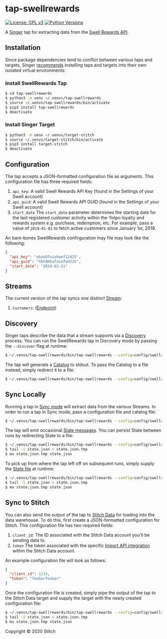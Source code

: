# tap-swellrewards
[![License: GPL v3](https://img.shields.io/badge/License-GPLv3-blue.svg)](https://www.gnu.org/licenses/gpl-3.0)
[![Python Versions](https://img.shields.io/badge/python-3.6%20%7C%203.7-blue.svg)](https://pypi.python.org/pypi/ansicolortags/)

A [Singer](https://www.singer.io/) tap for extracting data from the [Swell Rewards API](https://loyaltyapi.yotpo.com/reference).

## Installation

Since package dependencies tend to conflict between various taps and targets, Singer [recommends](https://github.com/singer-io/getting-started/blob/master/docs/RUNNING_AND_DEVELOPING.md#running-singer-with-python) installing taps and targets into their own isolated virtual environments:

### Install SwellRewards Tap

```bash
$ cd tap-swellrewards
$ python3 -m venv ~/.venvs/tap-swellrewards
$ source ~/.venvs/tap-swellrewards/bin/activate
$ pip3 install tap-swellrewards
$ deactivate
```

### Install Singer Target

```bash
$ python3 -m venv ~/.venvs/target-stitch
$ source ~/.venvs/target-stitch/bin/activate
$ pip3 install target-stitch
$ deactivate
```

## Configuration

The tap accepts a JSON-formatted configuration file as arguments. This configuration file has three required fields:

1. `api_key`: A valid Swell Rewards API Key (found in the Settings of your Swell account)
2. `api_guid`: A valid Swell Rewards API GUID (found in the Settings of your Swell account)
3. `start_date` The `start_date` parameter determines the starting date for the last registered customer activity within the Yotpo loyalty and rewards system e.g. purchase, redemption, etc. For example, pass a value of `2019-01-01` to fetch active customers since January 1st, 2019. 

An bare-bones SwellRewards confirguration may file may look like the following:

```json
{
  "api_key": "abaoEFoiahwef12425",
  "api_guid": "YAYAHbafoiafoH235",
  "start_date": "2019-01-21"
}
```

## Streams

The current version of the tap syncs one distinct [Stream](https://github.com/singer-io/getting-started/blob/master/docs/SYNC_MODE.md#streams):
1. `Customers`: ([Endpoint](https://loyaltyapi.yotpo.com/reference#customers))

## Discovery

Singer taps describe the data that a stream supports via a [Discovery](https://github.com/singer-io/getting-started/blob/master/docs/DISCOVERY_MODE.md#discovery-mode) process. You can run the SwellRewards tap in Discovery mode by passing the `--discover` flag at runtime:

```bash
$ ~/.venvs/tap-swellrewards/bin/tap-swellrewards --config=config/swellrewards.config.json --discover
```

The tap will generate a [Catalog](https://github.com/singer-io/getting-started/blob/master/docs/DISCOVERY_MODE.md#the-catalog) to stdout. To pass the Catalog to a file instead, simply redirect it to a file:

```bash
$ ~/.venvs/tap-swellrewards/bin/tap-swellrewards --config=config/swellrewards.config.json --discover > catalog.json
```

## Sync Locally

Running a tap in [Sync mode](https://github.com/singer-io/getting-started/blob/master/docs/SYNC_MODE.md#sync-mode) will extract data from the various Streams. In order to run a tap in Sync mode, pass a configuration file and catalog file:

```bash
$ ~/.venvs/tap-swellrewards/bin/tap-swellrewards --config=config/swellrewards.config.json --catalog=catalog.json
```

The tap will emit occasional [State messages](https://github.com/singer-io/getting-started/blob/master/docs/SPEC.md#state-message). You can persist State between runs by redirecting State to a file:

```bash
$ ~/.venvs/tap-swellrewards/bin/tap-swellrewards --config=config/swellrewards.config.json --catalog=catalog.json >> state.json
$ tail -1 state.json > state.json.tmp
$ mv state.json.tmp state.json
```

To pick up from where the tap left off on subsequent runs, simply supply the [State file](https://github.com/singer-io/getting-started/blob/master/docs/CONFIG_AND_STATE.md#state-file) at runtime:

```bash
$ ~/.venvs/tap-swellrewards/bin/tap-swellrewards --config=config/swellrewards.config.json --catalog=catalog.json --state=state.json >> state.json
$ tail -1 state.json > state.json.tmp
$ mv state.json.tmp state.json
```

## Sync to Stitch

You can also send the output of the tap to [Stitch Data](https://www.stitchdata.com/) for loading into the data warehouse. To do this, first create a JSON-formatted configuration for Stitch. This configuration file has two required fields:
1. `client_id`: The ID associated with the Stitch Data account you'll be sending data to.
2. `token` The token associated with the specific [Import API integration](https://www.stitchdata.com/docs/integrations/import-api/) within the Stitch Data account.

An example configuration file will look as follows:

```json
{
  "client_id": 1234,
  "token": "foobarfoobar"
}
```

Once the configuration file is created, simply pipe the output of the tap to the Stitch Data target and supply the target with the newly created configuration file:

```bash
$ ~/.venvs/tap-swellrewards/bin/tap-swellrewards --config=config/swellrewards.config.json --catalog=catalog.json --state=state.json | ~/.venvs/target-stitch/bin/target-stitch --config=config/stitch.config.json >> state.json
$ tail -1 state.json > state.json.tmp
$ mv state.json.tmp state.json
```

Copyright &copy; 2020 Stitch
